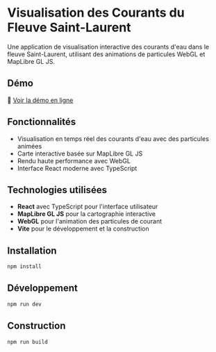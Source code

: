 # Visualisation des Courants du Fleuve Saint-Laurent

Une application de visualisation interactive des courants d'eau dans le fleuve Saint-Laurent, utilisant des animations de particules WebGL et MapLibre GL JS.

## Démo

🌊 [Voir la démo en ligne](https://francisgosselin.github.io/Courrant_Saint_Laurent/)

## Fonctionnalités

- Visualisation en temps réel des courants d'eau avec des particules animées
- Carte interactive basée sur MapLibre GL JS
- Rendu haute performance avec WebGL
- Interface React moderne avec TypeScript

## Technologies utilisées

- **React** avec TypeScript pour l'interface utilisateur
- **MapLibre GL JS** pour la cartographie interactive
- **WebGL** pour l'animation des particules de courant
- **Vite** pour le développement et la construction

## Installation

```bash
npm install
```

## Développement

```bash
npm run dev
```

## Construction

```bash
npm run build
```